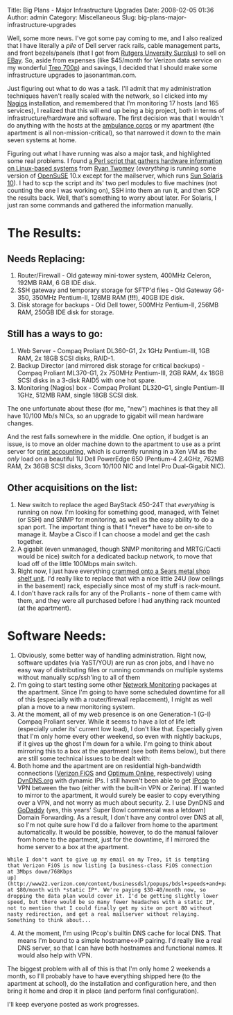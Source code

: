 Title: Big Plans - Major Infrastructure Upgrades
Date: 2008-02-05 01:36
Author: admin
Category: Miscellaneous
Slug: big-plans-major-infrastructure-upgrades

Well, some more news. I've got some pay coming to me, and I also
realized that I have literally a *pile* of Dell server rack rails, cable
management parts, and front bezels/panels (that I got from [Rutgers
Unversity Surplus](http://www.material.rutgers.edu/surplussales.shtml))
to sell on [EBay](http://myworld.ebay.com/jason-antman/). So, aside from
expenses (like $45/month for Verizon data service on my wonderful [Treo
700p](http://www.palm.com/us/products/smartphones/treo700p/)) and
savings, I decided that I should make some infrastructure upgrades to
jasonantman.com.

Just figuring out what to do was a task. I'll admit that my
administration techniques haven't really scaled with the network, so I
clicked into my [Nagios](http://www.nagios.org/) installation, and
remembered that I'm monitoring 17 hosts (and 165 services), I realized
that this will end up being a big project, both in terms of
infrastructure/hardware and software. The first decision was that I
wouldn't do anything with the hosts at the [ambulance
corps](http://www.midlandparkambulance.com/) or my apartment (the
apartment is all non-mission-critical), so that narrowed it down to the
main seven systems at home.

Figuring out what I have running was also a major task, and highlighted
some real problems. I found [a Perl script that gathers hardware
information on Linux-based
systems](http://www.dracoware.com/ppl/rtwomey/inventory.shtml) from
[Ryan Twomey](http://www.dracoware.com/ppl/rtwomey/index.html)
(*everything* is running some version of
[OpenSuSE](http://www.opensuse.org/) 10.x except for the mailserver,
which runs [Sun Solaris 10](http://www.sun.com/software/solaris/)). I
had to scp the script and its' two perl modules to five machines (not
counting the one I was working on), SSH into them an run it, and then
SCP the results back. Well, that's something to worry about later. For
Solaris, I just ran some commands and gathered the information
manually.  

# The Results:

## Needs Replacing:

1.  Router/Firewall - Old gateway mini-tower system, 400MHz Celeron,
    192MB RAM, 6 GB IDE disk.
2.  SSH gateway and temporary storage for SFTP'd files - Old Gateway
    G6-350, 350MHz Pentium-II, 128MB RAM (**!!!**), 40GB IDE disk.
3.  Disk storage for backups - Old Dell tower, 500MHz Pentium-II, 256MB
    RAM, 250GB IDE disk for storage.

## Still has a ways to go:

1.  Web Server - Compaq Proliant DL360-G1, 2x 1GHz Pentium-III, 1GB RAM,
    2x 18GB SCSI disks, RAID-1.
2.  Backup Director (and mirrored disk storage for critical backups) -
    Compaq Proliant ML370-G1, 2x 750MHz Pentium-III, 2GB RAM, 4x 18GB
    SCSI disks in a 3-disk RAID5 with one hot spare.
3.  Monitoring (Nagios) box - Compaq Proliant DL320-G1, single
    Pentium-III 1GHz, 512MB RAM, single 18GB SCSI disk.

The one unfortunate about these (for me, "new") machines is that they
all have 10/100 Mb/s NICs, so an upgrade to gigabit will mean hardware
changes.

And the rest falls somewhere in the middle. One option, if budget is an
issue, is to move an older machine down to the apartment to use as a
print server for [print
accounting](/2007/11/print-accounting.html),
which is currently running in a Xen VM as the *only* load on a beautiful
1U Dell PowerEdge 650 (Pentium-4 2.4GHz, 762MB RAM, 2x 36GB SCSI disks,
3com 10/100 NIC and Intel Pro Dual-Gigabit NIC).  

## Other acquisitions on the list:

1.  New switch to replace the aged BayStack 450-24T
    that *everything* is running on now. I'm looking for something good,
    managed, with Telnet (or SSH) and SNMP for monitoring, as well as
    the easy ability to do a span port. The important thing is that I
    \*never\* have to be on-site to manage it. Maybe a Cisco if I can
    choose a model and get the cash together.
2.  A gigabit (even unmanaged, though SNMP monitoring and MRTG/Cacti
    would be nice) switch for a dedicated backup network, to move that
    load off of the little 100Mbps main switch.
3.  Right now, I just have everything [crammed onto a Sears metal shop
    shelf
    unit](http://www.jasonantman.com/wiki/index.php/Jasonantman.com_Hardware).
    I'd really like to replace that with a nice little 24U (low ceilings
    in the basement) rack, especially since most of my stuff is
    rack-mount.
4.  I don't have rack rails for any of the Proliants - none of them came
    with them, and they were all purchased before I had anything rack
    mounted (at the apartment).

# Software Needs:

1.  Obviously, some better way of handling administration. Right now,
    software updates (via YaST/YOU) are run as cron jobs, and I have no
    easy way of distributing files or running commands on multiple
    systems without manually scp/ssh'ing to all of them
2.  I'm going to start testing some other [Network
    Monitoring](/2008/01/network-monitoring.html)
    packages at the apartment. Since I'm going to have some scheduled
    downtime for all of this (especially with a router/firewall
    replacement), I might as well plan a move to a new monitoring
    system.
3.  At the moment, all of my web presence is on one Generation-1 (G-I)
    Compaq Proliant server. While it seems to have a lot of life left
    (especially under its' current low load), I don't like that.
    Especially given that I'm only home every other weekend, so even
    with nightly backups, if it gives up the ghost I'm down for a while.
    I'm going to think about mirroring this to a box at the apartment
    (see both items below), but there are still some technical issues to
    be dealt with:  
   1.  Both home and the apartment are on residential high-bandwidth
        connections ([Verizon FiOS](http://www.verizon.com/fios) and
        [Optimum Online](http://www.optimum.com/), respectively) using
        [DynDNS.org](http://www.dyndns.org/) with dynamic IPs. I still
        haven't been able to get [IPcop](http://ipcop.org/) to VPN
        between the two (either with the built-in VPN or Zerina). If I
        wanted to mirror to the apartment, it would surely be easier to
        copy everything over a VPN, and not worry as much about
        security.
    2.  I use DynDNS and [GoDaddy](http://www.godaddy.com/) (yes, this
        years' Super Bowl commercial was a letdown) Domain Forwarding.
        As a result, I don't have any control over DNS at all, so I'm
        not quite sure how I'd do a failover from home to the apartment
        automatically. It would be possible, however, to do the manual
        failover from home to the apartment, just for the downtime, if I
        mirrored the home server to a box at the apartment.

    While I don't want to give up my email on my Treo, it is tempting
    that Verizon FiOS is now listing [a business-class FiOS connection
    at 3Mbps down/768Kbps
    up](http://www22.verizon.com/content/businessdsl/popups/bdsl+speeds+and+package+features/bdsl+speeds+and+package+features.htm)
    at $80/month with *static IP*. We're paying $30-40/month now, so
    dropping the data plan would cover it. I'd be getting slightly lower
    speed, but there would be so many fewer headaches with a static IP,
    not to mention that I could finally get my site on port 80 without
    nasty redirection, and get a real mailserver without relaying.
    Something to think about...
4.  At the moment, I'm using IPcop's builtin DNS cache for local DNS.
    That means I'm bound to a simple hostname<-\>IP pairing. I'd really
    like a real DNS server, so that I can have both hostnames and
    functional names. It would also help with VPN.

The biggest problem with all of this is that I'm only home 2 weekends a
month, so I'll probably have to have everything shipped here (to the
apartment at school), do the installation and configuration here, and
then bring it home and drop it in place (and perform final
configuration).

I'll keep everyone posted as work progresses.
